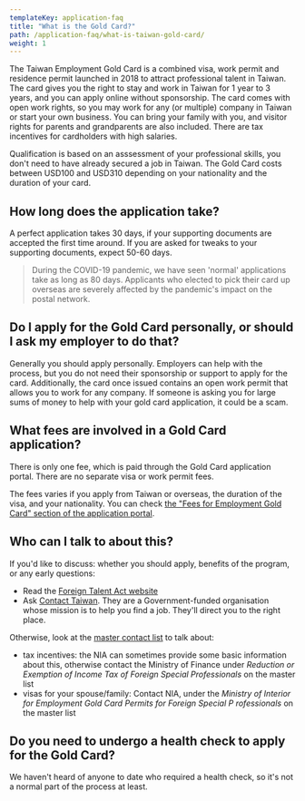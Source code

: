 ```yaml
---
templateKey: application-faq
title: "What is the Gold Card?"
path: /application-faq/what-is-taiwan-gold-card/
weight: 1
---
```


The Taiwan Employment Gold Card is a combined visa, work permit and residence permit launched in 2018
to attract professional talent in Taiwan. The card gives you the right to stay and work in Taiwan for
1 year to 3 years, and you can apply online without sponsorship. The card comes with open
work rights, so you may work for any (or multiple) company in Taiwan or start your own business.
You can bring your family with you, and visitor rights for parents and grandparents are also included.
There are tax incentives for cardholders with high salaries.

Qualification is based on an asssessment of your professional skills, you don't need to have already
secured a job in Taiwan. The Gold Card costs between USD100 and USD310 depending on your nationality and
the duration of your card.

## How long does the application take?

A perfect application takes 30 days, if your supporting documents are accepted the first time
around. If you are asked for tweaks to your supporting documents, expect 50-60 days.

> During the COVID-19 pandemic, we have seen 'normal' applications take as long as 80 days. Applicants who
> elected to pick their card up overseas are severely affected by the pandemic's impact on the postal
> network.

<!---TODO revise in a few months.-->

## Do I apply for the Gold Card personally, or should I ask my employer to do that?

Generally you should apply personally. Employers can help with the process, but you do not need
their sponsorship or support to apply for the card. Additionally, the card once issued contains
an open work permit that allows you to work for any company. If someone is asking you for large sums
of money to help with your gold card application, it could be a scam.

## What fees are involved in a Gold Card application?

There is only one fee, which is paid through the Gold Card application portal. There are no separate visa or work permit fees.

The fees varies if you apply from Taiwan or overseas, the duration of the visa, and your nationality.
You can check [the "Fees for Employment Gold Card" section of the application portal](https://coa.immigration.gov.tw/coa-frontend/four-in-one/entry/golden-card).

<!---TODO add fee reference.-->

## Who can I talk to about this?

If you'd like to discuss: whether you should apply, benefits of the program, or any early questions:

- Read the [Foreign Talent Act website](https://foreigntalentact.ndc.gov.tw/en/Default.aspx)
- Ask [Contact Taiwan](https://www.contacttaiwan.tw/main/index.aspx?lang=2#). They are a Government-funded organisation whose mission is to help you find a job. They'll direct you to the right place.

Otherwise, look at the [master contact list](https://foreigntalentact.ndc.gov.tw/en/cp.aspx?n=D927ED39BDAE7478&s=DA2F7BC919B77E24) to talk about:

- tax incentives: the NIA can sometimes provide some basic information about this, otherwise contact the Ministry of Finance under _Reduction or Exemption of Income Tax of Foreign Special Professionals_ on the master list
- visas for your spouse/family: Contact NIA, under the _Ministry of Interior for Employment Gold Card Permits for Foreign Special P rofessionals_ on the master list

## Do you need to undergo a health check to apply for the Gold Card?

We haven't heard of anyone to date who required a health check, so it's not a normal part of the
process at least.

